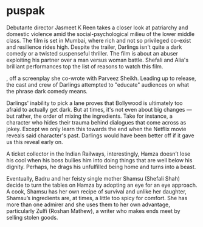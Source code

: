 # puspak

Debutante director Jasmeet K Reen takes a closer look at patriarchy and domestic violence amid the social-psychological milieu of the lower middle class. The film is set in Mumbai, where rich and not so privileged co-exist and resilience rides high. Despite the trailer, Darlings isn't quite a dark comedy or a twisted suspenseful thriller. The film is about an abuser exploiting his partner over a man versus woman battle. Shefali and Alia's brilliant performances top the list of reasons to watch this film.

, off a screenplay she co-wrote with Parveez Sheikh. Leading up to release, the cast and crew of Darlings attempted to "educate" audiences on what the phrase dark comedy means.

Darlings' inability to pick a lane proves that Bollywood is ultimately too afraid to actually get dark. But at times, it's not even about big changes — but rather, the order of mixing the ingredients. Take for instance, a character who hides their trauma behind dialogues that come across as jokey. Except we only learn this towards the end when the Netflix movie reveals said character's past. Darlings would have been better off if it gave us this reveal early on.

A ticket collector in the Indian Railways, interestingly, Hamza doesn’t lose his cool when his boss bullies him into doing things that are well below his dignity. Perhaps, he drags his unfulfilled being home and turns into a beast.


Eventually, Badru and her feisty single mother Shamsu (Shefali Shah) decide to turn the tables on Hamza by adopting an eye for an eye approach. A cook, Shamsu has her own recipe of survival and unlike her daughter, Shamsu’s ingredients are, at times, a little too spicy for comfort. She has more than one admirer and she uses them to her own advantage, particularly Zulfi (Roshan Mathew), a writer who makes ends meet by selling stolen goods.
